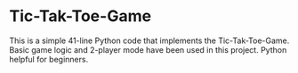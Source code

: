 # Tic-Tak-Toe-Game
This is a simple 41-line Python code that implements the Tic-Tak-Toe-Game. Basic game logic and 2-player mode have been used in this project. Python helpful for beginners.
